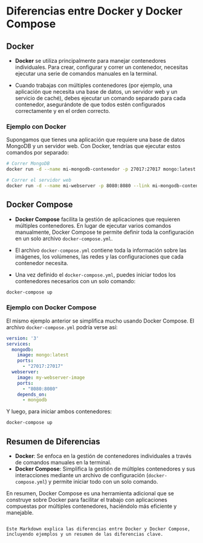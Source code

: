 # Diferencias entre Docker y Docker Compose

## Docker

- **Docker** se utiliza principalmente para manejar contenedores individuales. Para crear, configurar y correr un contenedor, necesitas ejecutar una serie de comandos manuales en la terminal.

- Cuando trabajas con múltiples contenedores (por ejemplo, una aplicación que necesita una base de datos, un servidor web y un servicio de caché), debes ejecutar un comando separado para cada contenedor, asegurándote de que todos estén configurados correctamente y en el orden correcto.

### Ejemplo con Docker

Supongamos que tienes una aplicación que requiere una base de datos MongoDB y un servidor web. Con Docker, tendrías que ejecutar estos comandos por separado:

```bash
# Correr MongoDB
docker run -d --name mi-mongodb-contenedor -p 27017:27017 mongo:latest

# Correr el servidor web
docker run -d --name mi-webserver -p 8080:8080 --link mi-mongodb-contenedor:mongo my-webserver-image
```

## Docker Compose

- **Docker Compose** facilita la gestión de aplicaciones que requieren múltiples contenedores. En lugar de ejecutar varios comandos manualmente, Docker Compose te permite definir toda la configuración en un solo archivo `docker-compose.yml`.

- El archivo `docker-compose.yml` contiene toda la información sobre las imágenes, los volúmenes, las redes y las configuraciones que cada contenedor necesita.

- Una vez definido el `docker-compose.yml`, puedes iniciar todos los contenedores necesarios con un solo comando:

```bash
docker-compose up
```

### Ejemplo con Docker Compose

El mismo ejemplo anterior se simplifica mucho usando Docker Compose. El archivo `docker-compose.yml` podría verse así:

```yaml
version: '3'
services:
  mongodb:
    image: mongo:latest
    ports:
      - "27017:27017"
  webserver:
    image: my-webserver-image
    ports:
      - "8080:8080"
    depends_on:
      - mongodb
```

Y luego, para iniciar ambos contenedores:

```bash
docker-compose up
```

## Resumen de Diferencias

- **Docker**: Se enfoca en la gestión de contenedores individuales a través de comandos manuales en la terminal.
- **Docker Compose**: Simplifica la gestión de múltiples contenedores y sus interacciones mediante un archivo de configuración (`docker-compose.yml`) y permite iniciar todo con un solo comando.

En resumen, Docker Compose es una herramienta adicional que se construye sobre Docker para facilitar el trabajo con aplicaciones compuestas por múltiples contenedores, haciéndolo más eficiente y manejable.
```

Este Markdown explica las diferencias entre Docker y Docker Compose, incluyendo ejemplos y un resumen de las diferencias clave.
